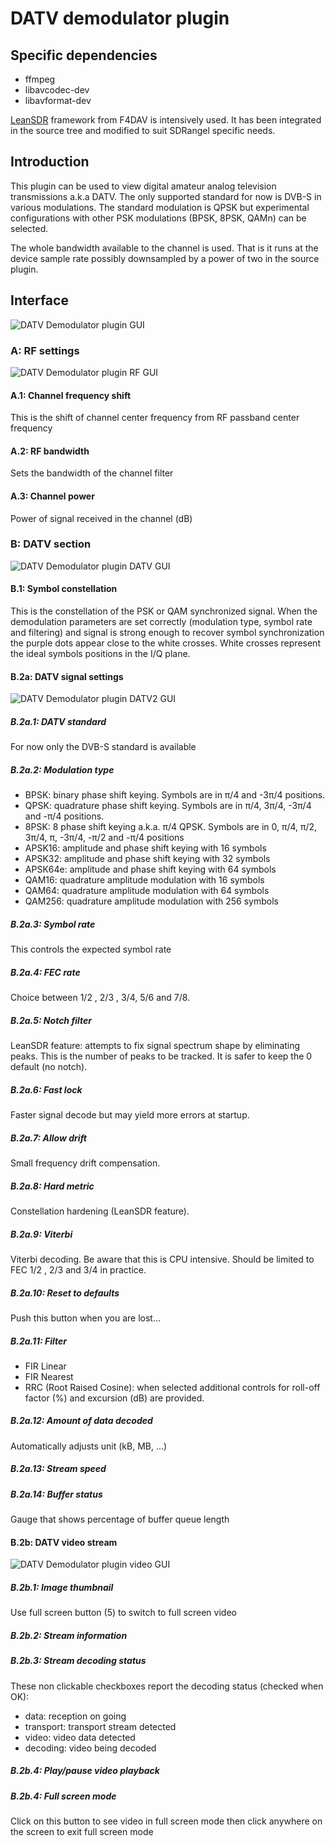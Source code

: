 <h1>DATV demodulator plugin</h1>

<h2>Specific dependencies</h2>

  - ffmpeg
  - libavcodec-dev
  - libavformat-dev

[LeanSDR](https://github.com/pabr/leansdr) framework from F4DAV is intensively used. It has been integrated in the source tree and modified to suit SDRangel specific needs. 

<h2>Introduction</h2>

This plugin can be used to view digital amateur analog television transmissions a.k.a DATV. The only supported standard for now is DVB-S in various modulations. The standard modulation is QPSK but experimental configurations with other PSK modulations (BPSK, 8PSK, QAMn) can be selected.  

The whole bandwidth available to the channel is used. That is it runs at the device sample rate possibly downsampled by a power of two in the source plugin.

<h2>Interface</h2>

![DATV Demodulator plugin GUI](../../../doc/img/DATVDemod_plugin.png)

<h3>A: RF settings</h3>

![DATV Demodulator plugin RF GUI](../../../doc/img/DATVDemod_pluginRF.png)

<h4>A.1: Channel frequency shift</h4>

This is the shift of channel center frequency from RF passband center frequency

<h4>A.2: RF bandwidth</h4>

Sets the bandwidth of the channel filter

<h4>A.3: Channel power</h4>

Power of signal received in the channel (dB)

<h3>B: DATV section</h3>

![DATV Demodulator plugin DATV GUI](../../../doc/img/DATVDemod_pluginDATV.png)

<h4>B.1: Symbol constellation</h4>

This is the constellation of the PSK or QAM synchronized signal. When the demodulation parameters are set correctly (modulation type, symbol rate and filtering) and signal is strong enough to recover symbol synchronization the purple dots appear close to the white crosses. White crosses represent the ideal symbols positions in the I/Q plane.

<h4>B.2a: DATV signal settings</h4>

![DATV Demodulator plugin DATV2 GUI](../../../doc/img/DATVDemod_pluginDATV2.png)

<h5>B.2a.1: DATV standard</h5>

For now only the DVB-S standard is available

<h5>B.2a.2: Modulation type</h5>

  - BPSK: binary phase shift keying. Symbols are in &#960;/4 and -3&#960;/4 positions.
  - QPSK: quadrature phase shift keying. Symbols are in &#960;/4, 3&#960;/4, -3&#960;/4 and -&#960;/4 positions.
  - 8PSK: 8 phase shift keying a.k.a. &#960;/4 QPSK. Symbols are in 0, &#960;/4, &#960;/2, 3&#960;/4, &#960;, -3&#960;/4, -&#960;/2 and -&#960;/4 positions
  - APSK16: amplitude and phase shift keying with 16 symbols
  - APSK32: amplitude and phase shift keying with 32 symbols
  - APSK64e: amplitude and phase shift keying with 64 symbols
  - QAM16: quadrature amplitude modulation with 16 symbols
  - QAM64: quadrature amplitude modulation with 64 symbols
  - QAM256: quadrature amplitude modulation with 256 symbols  
  
<h5>B.2a.3: Symbol rate</h5>

This controls the expected symbol rate

<h5>B.2a.4: FEC rate</h5>

Choice between 1/2 , 2/3 , 3/4, 5/6 and 7/8.

<h5>B.2a.5: Notch filter</h5>

LeanSDR feature: attempts to fix signal spectrum shape by eliminating peaks. This is the number of peaks to be tracked. It is safer to keep the 0 default (no notch).

<h5>B.2a.6: Fast lock</h5>

Faster signal decode but may yield more errors at startup.

<h5>B.2a.7: Allow drift</h5>

Small frequency drift compensation.

<h5>B.2a.8: Hard metric</h5>

Constellation hardening (LeanSDR feature).

<h5>B.2a.9: Viterbi</h5>

Viterbi decoding. Be aware that this is CPU intensive. Should be limited to FEC 1/2 , 2/3 and 3/4 in practice.

<h5>B.2a.10: Reset to defaults</h5>

Push this button when you are lost...

<h5>B.2a.11: Filter</h5>

  - FIR Linear
  - FIR Nearest
  - RRC (Root Raised Cosine): when selected additional controls for roll-off factor (%) and excursion (dB) are provided.

<h5>B.2a.12: Amount of data decoded</h5>

Automatically adjusts unit (kB, MB, ...)

<h5>B.2a.13: Stream speed</h5>

<h5>B.2a.14: Buffer status</h5>

Gauge that shows percentage of buffer queue length

<h4>B.2b: DATV video stream</h4>

![DATV Demodulator plugin video GUI](../../../doc/img/DATVDemod_pluginVideo.png)

<h5>B.2b.1: Image thumbnail</h4>

Use full screen button (5) to switch to full screen video

<h5>B.2b.2: Stream information</h4>

<h5>B.2b.3: Stream decoding status</h4>

These non clickable checkboxes report the decoding status (checked when OK):

  - data: reception on going
  - transport: transport stream detected
  - video: video data detected
  - decoding: video being decoded
  
<h5>B.2b.4: Play/pause video playback</h4>
  
<h5>B.2b.4: Full screen mode</h4>

Click on this button to see video in full screen mode then click anywhere on the screen to exit full screen mode